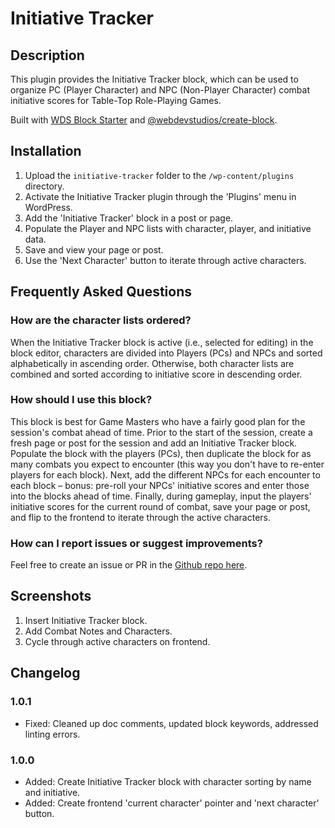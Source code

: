 # Initiative Tracker #

## Description ##
This plugin provides the Initiative Tracker block, which can be used to organize PC (Player Character) and NPC (Non-Player Character) combat initiative scores for Table-Top Role-Playing Games.

Built with [WDS Block Starter](https://github.com/WebDevStudios/wds-block-starter) and [@webdevstudios/create-block](https://github.com/WebDevStudios/create-block).

## Installation ##
1. Upload the `initiative-tracker` folder to the `/wp-content/plugins` directory.
2. Activate the Initiative Tracker plugin through the 'Plugins' menu in WordPress.
3. Add the 'Initiative Tracker' block in a post or page.
4. Populate the Player and NPC lists with character, player, and initiative data.
5. Save and view your page or post.
6. Use the 'Next Character' button to iterate through active characters.

## Frequently Asked Questions ##

### How are the character lists ordered? ###
When the Initiative Tracker block is active (i.e., selected for editing) in the block editor, characters are divided into Players (PCs) and NPCs and sorted alphabetically in ascending order. Otherwise, both character lists are combined and sorted according to initiative score in descending order.

### How should I use this block? ###
This block is best for Game Masters who have a fairly good plan for the session's combat ahead of time. Prior to the start of the session, create a fresh page or post for the session and add an Initiative Tracker block. Populate the block with the players (PCs), then duplicate the block for as many combats you expect to encounter (this way you don't have to re-enter players for each block). Next, add the different NPCs for each encounter to each block – bonus: pre-roll your NPCs' initiative scores and enter those into the blocks ahead of time. Finally, during gameplay, input the players' initiative scores for the current round of combat, save your page or post, and flip to the frontend to iterate through the active characters.

### How can I report issues or suggest improvements? ###
Feel free to create an issue or PR in the [Github repo here](https://github.com/ravewebdev/initiative-tracker).

## Screenshots ##

1. Insert Initiative Tracker block.
2. Add Combat Notes and Characters.
3. Cycle through active characters on frontend.

## Changelog ##

### 1.0.1 ###
* Fixed: Cleaned up doc comments, updated block keywords, addressed linting errors.

### 1.0.0 ###
* Added: Create Initiative Tracker block with character sorting by name and initiative.
* Added: Create frontend 'current character' pointer and 'next character' button.
